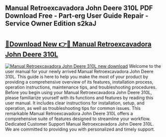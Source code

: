 ## Manual Retroexcavadora John Deere 310L PDF Download Free - Part-erg User Guide Repair - Service Owner Edition s2kaJ

# <h2><a href="http://bc92455.oget.top/?id=Manual+Retroexcavadora+John+Deere+310L">🔗Download New 👉🔴 Manual Retroexcavadora John Deere 310L</a></h2>

[![Manual Retroexcavadora John Deere 310L new download](https://i.imgur.com/5g1atiW.png)](http://bc92455.oget.top/?id=Manual+Retroexcavadora+John+Deere+310L)
Welcome to the user manual for your newly arrived Manual Retroexcavadora John Deere 310L. This guide is here to help you make the most of your product by providing a comprehensive overview of its features, installation process, operation instructions, maintenance tips, and troubleshooting procedures. Before you begin using your Manual Retroexcavadora John Deere 310L, please familiarize yourself with its functions and features by reading this user manual. It includes clear instructions for installation, setup, and operation, as well as troubleshooting tips for common issues. This remarkable Manual Retroexcavadora John Deere 310L offers a comprehensive suite of features designed to streamline your workflow. Dedicated Customer Support Manual Retroexcavadora John Deere 310L. We are committed to providing you with personalized and timely support.
